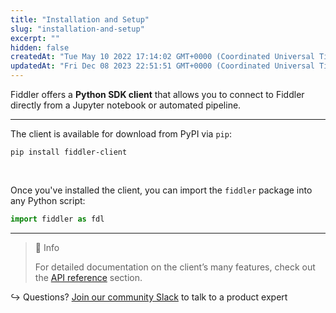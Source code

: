 ```yaml
---
title: "Installation and Setup"
slug: "installation-and-setup"
excerpt: ""
hidden: false
createdAt: "Tue May 10 2022 17:14:02 GMT+0000 (Coordinated Universal Time)"
updatedAt: "Fri Dec 08 2023 22:51:51 GMT+0000 (Coordinated Universal Time)"
---
```

Fiddler offers a **Python SDK client** that allows you to connect to Fiddler directly from a Jupyter notebook or automated pipeline.

***

The client is available for download from PyPI via `pip`:

```
pip install fiddler-client
```

<br>

Once you've installed the client, you can import the `fiddler` package into any Python script:

```python
import fiddler as fdl
```

***

> 📘 Info
> 
> For detailed documentation on the client’s many features, check out the [API reference](ref:client-setup) section.

↪ Questions? [Join our community Slack](https://www.fiddler.ai/slackinvite) to talk to a product expert
